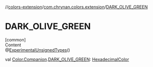 //[colors-extension](../../index.md)/[com.chrynan.colors.extension](index.md)/[DARK_OLIVE_GREEN](-d-a-r-k_-o-l-i-v-e_-g-r-e-e-n.md)



# DARK_OLIVE_GREEN  
[common]  
Content  
@[ExperimentalUnsignedTypes](https://kotlinlang.org/api/latest/jvm/stdlib/kotlin/-experimental-unsigned-types/index.html)()  
  
val [Color.Companion](../../../colors-core/colors-core/com.chrynan.colors/-color/-companion/index.md).[DARK_OLIVE_GREEN](-d-a-r-k_-o-l-i-v-e_-g-r-e-e-n.md): [HexadecimalColor](../../../colors-core/colors-core/com.chrynan.colors/-hexadecimal-color/index.md)  



